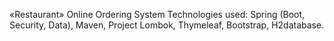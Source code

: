 «Restaurant» Online Ordering System
Technologies used: Spring (Boot, Security, Data), Maven,
Project Lombok, Thymeleaf, Bootstrap, H2database.

